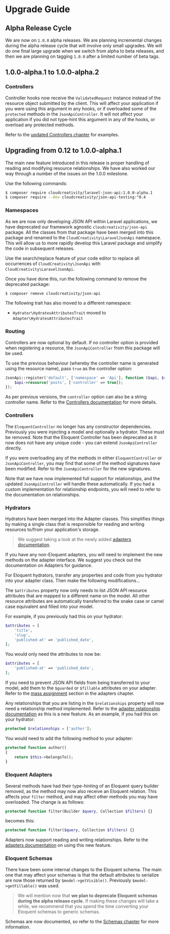# Upgrade Guide 

## Alpha Release Cycle

We are now on `1.0.0` alpha releases. We are planning incremental changes during the alpha release cycle that
will involve only small upgrades. We will do one final large upgrade when we switch from alpha to beta releases,
and then we are planning on tagging `1.0.0` after a limited number of beta tags.

## 1.0.0-alpha.1 to 1.0.0-alpha.2

### Controllers

Controller hooks now receive the `ValidatedRequest` instance instead of the resource object submitted by the
client. This will affect your application if you were using this argument in any hooks, or if overloaded some of
the `protected` methods in the `JsonApiController`. It will not affect your application if you did not type-hint
this argument in any of the hooks, or overload any protected methods.

Refer to the [updated Controllers chapter](./basics/controllers.md) for examples.

## Upgrading from 0.12 to 1.0.0-alpha.1

The main new feature introduced in this release is proper handling of reading and modifying resource
relationships. We have also worked our way through a number of the issues on the 1.0.0 milestone.

Use the following commands:

```bash
$ composer require cloudcreativity/laravel-json-api:1.0.0-alpha.1
$ composer require --dev cloudcreativity/json-api-testing:^0.4
```

### Namespaces

As we are now only developing JSON API within Laravel applications, we have deprecated our framework agnostic
`cloudcreativity/json-api` package. All the classes from that package have been merged into this package and
renamed to the `CloudCreativity\LaravelJsonApi` namespace. This will allow us to more rapidly develop this
Laravel package and simplify the code in subsequent releases.

Use the search/replace feature of your code editor to replace all occurrences of `CloudCreativity\JsonApi` with
`CloudCreativity\LaravelJsonApi`.

Once you have done this, run the following command to remove the deprecated package:

```bash
$ composer remove cloudcreativity/json-api
```

The following trait has also moved to a different namespace:

- `Hydrator\HydratesAttributesTrait` moved to `Adapter\HydratesAttributesTrait`

### Routing

Controllers are now optional by default. If no controller option is provided when registering a resource,
the `JsonApiController` from this package will be used.

To use the previous behaviour (whereby the controller name is generated using the resource name), pass
`true` as the controller option:

```php
JsonApi::register('default', ['namespace' => 'Api'], function ($api, $router) {
    $api->resource('posts', ['controller' => true]);
});
```

As per previous versions, the `controller` option can also be a string controller name. Refer to the
[Controllers documentation](./basics/controllers.md) for more details.

### Controllers

The `EloquentController` no longer has any constructor dependencies. Previously you were injecting a model
and optionally a hydrator. These must be removed. Note that the Eloquent Controller has been deprecated as it
now does not have any unique code - you can extend `JsonApiController` directly.

If you were overloading any of the methods in either `EloquentController` or `JsonApiController`, you may find
that some of the method signatures have been modified. Refer to the `JsonApiController` for the new signatures.

Note that we have now implemented full support for relationships, and the updated `JsonApiController` will
handle these automatically. If you had a custom implementation for relationship endpoints, you will need to
refer to the documentation on relationships.

### Hydrators

Hydrators have been merged into the Adapter classes. This simplifies things by making a single class that is
responsible for reading and writing resources to/from your application's storage.

> We suggest taking a look at the newly added [adapters documentation](./basics/adapters.md).

If you have any non-Eloquent adapters, you will need to implement the new methods on the adapter interface. We
suggest you check out the documentation on Adapters for guidance.

For Eloquent hydrators, transfer any properties and code from you hydrator into your adapter class. Then make the 
following modifications...

The `$attributes` property now only needs to list JSON API resource attributes that are mapped to a different
name on the model. All other resource attributes are automatically transferred to the snake case or camel case
equivalent and filled into your model.

For example, if you previously had this on your hydrator:

```php
$attributes = [
    'title',
    'slug',
    'published-at' => 'published_date',
];
```

You would only need the attributes to now be:

```php
$attributes = [
    'published-at' => 'published_date',
];
```

If you need to prevent JSON API fields from being transferred to your model, add them to the `$guarded` 
or `$fillable` attributes on your adapter. Refer to the [mass assignment](./basics/adapters.md)
section in the adapters chapter.

Any relationships that you are listing in the `$relationships` property will now need a relationship method
implemented. Refer to the
[adapter relationship documentation](./basics/adapters.md#Relationships)
as this is a new feature. As an example, if you had this on your hydrator:

```php
protected $relationships = ['author'];
```

You would need to add the following method to your adapter:

```php
protected function author()
{
    return $this->belongsTo();
}
```

### Eloquent Adapters

Several methods have had their type-hinting of an Eloquent query builder removed, as the method may now also
receive an Eloquent relation. This affects your `filter` method, and may affect other methods you may have
overloaded. The change is as follows:

```php
protected function filter(Builder $query, Collection $filters) {}
```

becomes this:

```php
protected function filter($query, Collection $filters) {}
```

Adapters now support reading and writing relationships. Refer to the
[adapters documentation](./basics/adapters.md) on using this new feature.

### Eloquent Schemas

There have been some internal changes to the Eloquent schema. The main one that may affect your schemas is
that the default attributes to serialize are now those returned by `$model->getVisible()`. Previously
`$model->getFillable()` was used.

> We will mention now that **we plan to deprecate Eloquent schemas during the alpha release cycle.** If making
these changes will take a while, we recommend that you spend the time converting your Eloquent
schemas to generic schemas.

Schemas are now documented, so refer to the [Schemas chapter](./basics/schemas.md) for more information.

